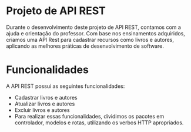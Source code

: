 # Projeto de API REST
Durante o desenvolvimento deste projeto de API REST, contamos com a ajuda e orientação do professor. Com base nos ensinamentos adquiridos, criamos uma API Rest para cadastrar recursos como livros e autores, aplicando as melhores práticas de desenvolvimento de software.

# Funcionalidades
A API REST possui as seguintes funcionalidades:

- Cadastrar livros e autores
- Atualizar livros e autores
- Excluir livros e autores
- Para realizar essas funcionalidades, dividimos os pacotes em controlador, modelos e rotas, utilizando os verbos HTTP apropriados.
